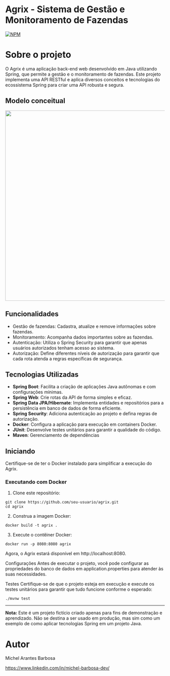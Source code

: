 # Agrix - Sistema de Gestão e Monitoramento de Fazendas
[![NPM](https://img.shields.io/npm/l/react)](https://github.com/michelmix/project-agrix/blob/main/LICENSE) 

# Sobre o projeto

O Agrix é uma aplicação back-end web desenvolvido em Java utilizando Spring, que permite a gestão e o monitoramento de fazendas. 
Este projeto implementa uma API RESTful e aplica diversos conceitos e tecnologias do ecossistema Spring para criar uma API robusta e segura.

## Modelo conceitual
<img src="https://github.com/michelmix/agrix-project/blob/main/images/agrix-tabelas-fase-b.png" width=600>

## Funcionalidades

- Gestão de fazendas: Cadastra, atualize e remove informações sobre fazendas.
- Monitoramento: Acompanha dados importantes sobre as fazendas.
- Autenticação: Utiliza o Spring Security para garantir que apenas usuários autorizados tenham acesso ao sistema.
- Autorização: Define diferentes níveis de autorização para garantir que cada rota atenda a regras específicas de segurança.

## Tecnologias Utilizadas

- **Spring Boot**: Facilita a criação de aplicações Java autônomas e com configurações mínimas.
- **Spring Web**: Crie rotas da API de forma simples e eficaz.
- **Spring Data JPA/Hibernate**: Implementa entidades e repositórios para a persistência em banco de dados de forma eficiente.
- **Spring Security**: Adiciona autenticação ao projeto e defina regras de autorização.
- **Docker**: Configura a aplicação para execução em containers Docker.
- **JUnit**: Desenvolve testes unitários para garantir a qualidade do código.
- **Maven**: Gerenciamento de dependências

## Iniciando

Certifique-se de ter o Docker instalado para simplificar a execução do Agrix.

### Executando com Docker

1. Clone este repositório:

```
git clone https://github.com/seu-usuario/agrix.git
cd agrix
```

2. Construa a imagem Docker:
```
docker build -t agrix .
```

3. Execute o contêiner Docker:
```
docker run -p 8080:8080 agrix
```

Agora, o Agrix estará disponível em http://localhost:8080.

Configurações
Antes de executar o projeto, você pode configurar as propriedades do banco de dados em application.properties para atender às suas necessidades.

Testes
Certifique-se de que o projeto esteja em execução e execute os testes unitários para garantir que tudo funcione conforme o esperado:
```
./mvnw test
```

---

**Nota:** Este é um projeto fictício criado apenas para fins de demonstração e aprendizado. Não se destina a ser usado em produção, mas sim como um exemplo de como aplicar tecnologias Spring em um projeto Java.

# Autor

Michel Arantes Barbosa

https://www.linkedin.com/in/michel-barbosa-dev/
